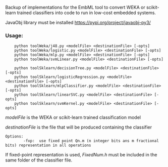 Backup of implementations for the EmbML tool to convert WEKA or scikit-learn trained classifiers into code to run in low-cost embedded systems.

JavaObj library must be installed <https://pypi.org/project/javaobj-py3/>

### Usage: 
```
    python toolWeka/j48.py <modelFile> <destinationFile> [-opts]
    python toolWeka/logistic.py <modelFile> <destinationFile> [-opts]
    python toolWeka/mlp.py <modelFile> <destinationFile> [-opts]
    python toolWeka/svmLinear.py <modelFile> <destinationFile> [-opts]

    python toolSklearn/decisionTree.py <modelFile> <destinationFile> [-opts]
    python toolSklearn/logisticRegression.py <modelFile> <destinationFile> [-opts]
    python toolSklearn/mlpClassifier.py <modelFile> <destinationFile> [-opts]
    python toolSklearn/linearSVC.py <modelFile> <destinationFile> [-opts]
    python toolSklearn/svmKernel.py <modelFile> <destinationFile> [-opts]
```
    
*modelFile* is the WEKA or scikit-learn trained classification model

*destinationFile* is the file that will be produced containing the classifier

```
Options:	
		-fxp:  use fixed point Qn.m (n integer bits ans m fractional bits) representation in all operations
```

If fixed-point representation is used, *FixedNum.h* must be included in the same folder of the classifier file.
